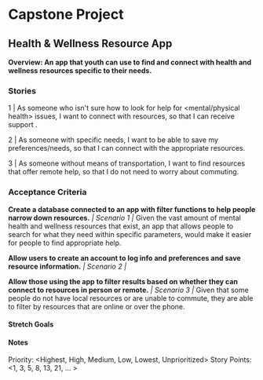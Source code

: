 # Capstone Project
## Health & Wellness Resource App 

**Overview: An app that youth can use to find and connect with health and wellness resources specific to their needs.**

### Stories

1 | As someone who isn't sure how to look for help for <mental/physical health> issues,
I want to connect with resources,
so that I can receive support <for issue>.

2 | As someone with specific needs,
I want to be able to save my preferences/needs,
so that I can connect with the appropriate resources.

3 | As someone without means of transportation,
I want to find resources that offer remote help,
so that I do not need to worry about commuting.


### Acceptance Criteria

**Create a database connected to an app with filter functions to help people narrow down resources.**
*| Scenario 1 |*
Given the vast amount of mental health and wellness resources that exist,
an app that allows people to search for what they need within specific parameters,
would make it easier for people to find appropriate help.

**Allow users to create an account to log info and preferences and save resource information.**
*| Scenario 2 |*

**Allow those using the app to filter results based on whether they can connect to resources in person or remote.**
*| Scenario 3 |*
Given that some people do not have local resources or are unable to commute,
they are able to filter by resources that are online or over the phone.

#### Stretch Goals

<optional>

#### Notes

<optional>

Priority: <Highest, High, Medium, Low, Lowest, Unprioritized>
Story Points: <1, 3, 5, 8, 13, 21, ... >

